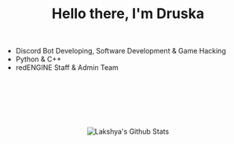 
<p>
  <h1 align="center"><b>Hello there, I'm Druska</b></h1>
</p>

<br>



- Discord Bot Developing, Software Development & Game Hacking
- Python & C++ 
- redENGINE Staff & Admin Team


<br>
<br>
<br>
<br>
<br>

<p align='center'>
  <img align="center" src="https://github-readme-stats.vercel.app/api?username=zqpxe&show_icons=true&title_color=fff&icon_color=79ff97&text_color=efefef&bg_color=24292e" alt="Lakshya's Github Stats">
</p>

<br>


